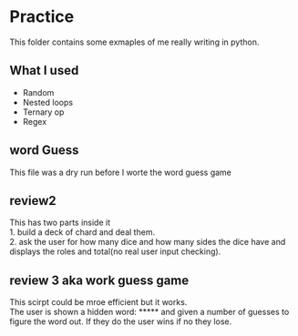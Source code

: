 # Practice
This folder contains some exmaples of me really writing in python.
## What I used
* Random
* Nested loops
* Ternary op 
* Regex
## word Guess
This file was a dry run before I worte the word guess game

## review2
This has two parts inside it
<br> 1. build a deck of chard and deal them.
<br> 2. ask the user for how many dice and how many sides the dice have and displays the roles and total(no real user input checking).

## review 3 aka work guess game
This scirpt could be mroe efficient but it works. <br/> 
The user is shown a hidden word: ***** and given a number of guesses to figure the word out.  If they do the user wins if no they lose.
